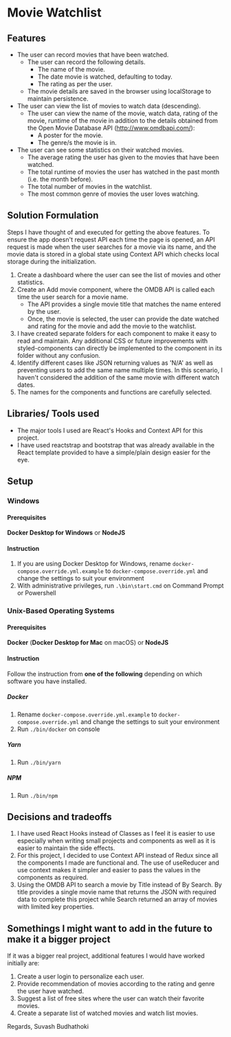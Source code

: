 # Movie Watchlist

## Features

- The user can record movies that have been watched.
  - The user can record the following details.
    - The name of the movie.
    - The date movie is watched, defaulting to today.
    - The rating as per the user.
  - The movie details are saved in the browser using localStorage to maintain persistence.
- The user can view the list of movies to watch data (descending).
  - The user can view the name of the movie, watch data, rating of the movie, runtime of the movie in addition to the details obtained from the Open Movie Database API (http://www.omdbapi.com/):
    - A poster for the movie.
    - The genre/s the movie is in.
- The user can see some statistics on their watched movies.
  - The average rating the user has given to the movies that have been watched.
  - The total runtime of movies the user has watched in the past month (i.e. the month before).
  - The total number of movies in the watchlist.
  - The most common genre of movies the user loves watching.

## Solution Formulation

Steps I have thought of and executed for getting the above features. To ensure the app doesn't request API each time the page is opened, an API request is made when the user searches for a movie via its name, and the movie data is stored in a global state using Context API which checks local storage during the initialization.

1. Create a dashboard where the user can see the list of movies and other statistics.
1. Create an Add movie component, where the OMDB API is called each time the user search for a movie name.
   - The API provides a single movie title that matches the name entered by the user.
   - Once, the movie is selected, the user can provide the date watched and rating for the movie and add the movie to the watchlist.
1. I have created separate folders for each component to make it easy to read and maintain. Any additional CSS or future improvements with styled-components can directly be implemented to the component in its folder without any confusion.
1. Identify different cases like JSON returning values as 'N/A' as well as preventing users to add the same name multiple times. In this scenario, I haven't considered the addition of the same movie with different watch dates.
1. The names for the components and functions are carefully selected.

## Libraries/ Tools used

- The major tools I used are React's Hooks and Context API for this project.
- I have used reactstrap and bootstrap that was already available in the React template provided to have a simple/plain design easier for the eye.

## Setup

### Windows

#### Prerequisites

**Docker Desktop for Windows** or **NodeJS**

#### Instruction

1. If you are using Docker Desktop for Windows, rename `docker-compose.override.yml.example` to `docker-compose.override.yml` and change the settings to suit your environment
2. With administrative privileges, run `.\bin\start.cmd` on Command Prompt or Powershell

### Unix-Based Operating Systems

#### Prerequisites

**Docker** (**Docker Desktop for Mac** on macOS) or **NodeJS**

#### Instruction

Follow the instruction from **one of the following** depending on which software you have installed.

##### Docker

1. Rename `docker-compose.override.yml.example` to `docker-compose.override.yml` and change the settings to suit your environment
2. Run `./bin/docker` on console

##### Yarn

1. Run `./bin/yarn`

##### NPM

1. Run `./bin/npm`

## Decisions and tradeoffs

1. I have used React Hooks instead of Classes as I feel it is easier to use especially when writing small projects and components as well as it is easier to maintain the side effects.
1. For this project, I decided to use Context API instead of Redux since all the components I made are functional and. The use of useReducer and use context makes it simpler and easier to pass the values in the components as required.
1. Using the OMDB API to search a movie by Title instead of By Search. By title provides a single movie name that returns the JSON with required data to complete this project while Search returned an array of movies with limited key properties.

## Somethings I might want to add in the future to make it a bigger project

If it was a bigger real project, additional features I would have worked initially are:

1. Create a user login to personalize each user.
1. Provide recommendation of movies according to the rating and genre the user have watched.
1. Suggest a list of free sites where the user can watch their favorite movies.
1. Create a separate list of watched movies and watch list movies.

Regards,
Suvash Budhathoki
